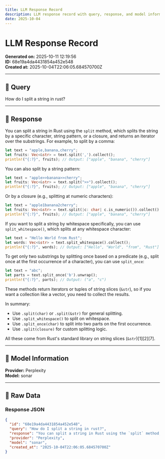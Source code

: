 ```yaml
---
title: LLM Response Record
description: LLM response record with query, response, and model information
date: 2025-10-04
---
```


# LLM Response Record

**Generated on:** 2025-10-11 12:19:56  
**ID:** 68e19a4da4431854a452e548  
**Created at:** 2025-10-04T22:06:05.684570700Z

---

## 🤖 Query

How do I split a string in rust?

---

## 💬 Response

You can split a string in Rust using the `split` method, which splits the string by a specific character, string pattern, or a closure, and returns an iterator over the substrings. For example, to split by a comma:

```rust
let text = "apple,banana,cherry";
let fruits: Vec<&str> = text.split(',').collect();
println!("{:?}", fruits); // Output: ["apple", "banana", "cherry"]
```

You can also split by a string pattern:

```rust
let text = "apple>>banana>>cherry";
let fruits: Vec<&str> = text.split(">>").collect();
println!("{:?}", fruits); // Output: ["apple", "banana", "cherry"]
```

Or by a closure (e.g., splitting at numeric characters):

```rust
let text = "apple1banana2cherry";
let fruits: Vec<&str> = text.split(|c: char| c.is_numeric()).collect();
println!("{:?}", fruits); // Output: ["apple", "banana", "cherry"]
```

If you want to split a string by whitespace specifically, you can use `split_whitespace()`, which splits at any whitespace character:

```rust
let text = "Hello World from Rust";
let words: Vec<&str> = text.split_whitespace().collect();
println!("{:?}", words); // Output: ["Hello", "World", "from", "Rust"]
```

To get only two substrings by splitting once based on a predicate (e.g., split once at the first occurrence of a character), you can use `split_once`:

```rust
let text = "abc";
let parts = text.split_once('b').unwrap();
println!("{:?}", parts); // Output: ("a", "c")
```

These methods return iterators or tuples of string slices (`&str`), so if you want a collection like a vector, you need to collect the results.

In summary:

- Use `.split(char)` or `.split(&str)` for general splitting.
- Use `.split_whitespace()` to split on whitespace.
- Use `.split_once(char)` to split into two parts on the first occurrence.
- Use `.split(closure)` for custom splitting logic.

All these come from Rust's standard library on string slices (`&str`)[1][2][7].

---

## 🔧 Model Information

**Provider:** Perplexity  
**Model:** sonar

---

## 📄 Raw Data

### Response JSON
```json
{
  "id": "68e19a4da4431854a452e548",
  "query": "How do I split a string in rust?",
  "response": "You can split a string in Rust using the `split` method, which splits the string by a specific character, string pattern, or a closure, and returns an iterator over the substrings. For example, to split by a comma:\n\n```rust\nlet text = \"apple,banana,cherry\";\nlet fruits: Vec<&str> = text.split(',').collect();\nprintln!(\"{:?}\", fruits); // Output: [\"apple\", \"banana\", \"cherry\"]\n```\n\nYou can also split by a string pattern:\n\n```rust\nlet text = \"apple>>banana>>cherry\";\nlet fruits: Vec<&str> = text.split(\">>\").collect();\nprintln!(\"{:?}\", fruits); // Output: [\"apple\", \"banana\", \"cherry\"]\n```\n\nOr by a closure (e.g., splitting at numeric characters):\n\n```rust\nlet text = \"apple1banana2cherry\";\nlet fruits: Vec<&str> = text.split(|c: char| c.is_numeric()).collect();\nprintln!(\"{:?}\", fruits); // Output: [\"apple\", \"banana\", \"cherry\"]\n```\n\nIf you want to split a string by whitespace specifically, you can use `split_whitespace()`, which splits at any whitespace character:\n\n```rust\nlet text = \"Hello World from Rust\";\nlet words: Vec<&str> = text.split_whitespace().collect();\nprintln!(\"{:?}\", words); // Output: [\"Hello\", \"World\", \"from\", \"Rust\"]\n```\n\nTo get only two substrings by splitting once based on a predicate (e.g., split once at the first occurrence of a character), you can use `split_once`:\n\n```rust\nlet text = \"abc\";\nlet parts = text.split_once('b').unwrap();\nprintln!(\"{:?}\", parts); // Output: (\"a\", \"c\")\n```\n\nThese methods return iterators or tuples of string slices (`&str`), so if you want a collection like a vector, you need to collect the results.\n\nIn summary:\n\n- Use `.split(char)` or `.split(&str)` for general splitting.\n- Use `.split_whitespace()` to split on whitespace.\n- Use `.split_once(char)` to split into two parts on the first occurrence.\n- Use `.split(closure)` for custom splitting logic.\n\nAll these come from Rust's standard library on string slices (`&str`)[1][2][7].",
  "provider": "Perplexity",
  "model": "sonar",
  "created_at": "2025-10-04T22:06:05.684570700Z"
}
```